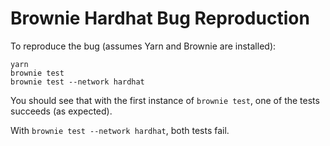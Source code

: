 # Brownie Hardhat Bug Reproduction

To reproduce the bug (assumes Yarn and Brownie are installed):

```
yarn
brownie test
brownie test --network hardhat
```

You should see that with the first instance of `brownie test`, one of the tests succeeds (as expected).

With `brownie test --network hardhat`, both tests fail.
